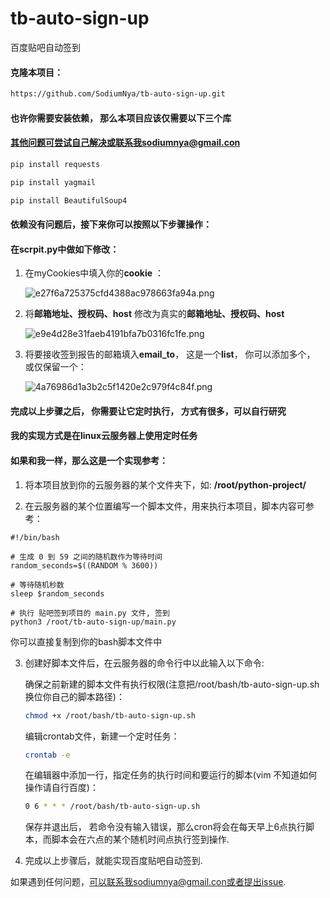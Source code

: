 # tb-auto-sign-up

百度贴吧自动签到

#### 克隆本项目：

```bash
https://github.com/SodiumNya/tb-auto-sign-up.git

```
#### 也许你需要安装依赖， 那么本项目应该仅需要以下三个库
#### 其他问题可尝试自己解决或联系我sodiumnya@gmail.con
```bash
pip install requests

pip install yagmail

pip install BeautifulSoup4

```
#### 依赖没有问题后，接下来你可以按照以下步骤操作：

#### 在scrpit.py中做如下修改：

1. 在myCookies中填入你的**cookie** ：

   ![e27f6a725375cfd4388ac978663fa94a.png](https://i.miji.bid/2024/02/26/e27f6a725375cfd4388ac978663fa94a.png)

2. 将**邮箱地址、授权码、host** 修改为真实的**邮箱地址、授权码、host**

   ![e9e4d28e31faeb4191bfa7b0316fc1fe.png](https://i.miji.bid/2024/02/26/e9e4d28e31faeb4191bfa7b0316fc1fe.png)

3. 将要接收签到报告的邮箱填入**email_to**， 这是一个**list**， 你可以添加多个， 或仅保留一个：

   ![4a76986d1a3b2c5f1420e2c979f4c84f.png](https://i.miji.bid/2024/02/26/4a76986d1a3b2c5f1420e2c979f4c84f.png)
   
#### 完成以上步骤之后， 你需要让它定时执行， 方式有很多，可以自行研究

#### 我的实现方式是在linux云服务器上使用定时任务

#### 如果和我一样，那么这是一个实现参考：

1. 将本项目放到你的云服务器的某个文件夹下，如: **/root/python-project/**

2. 在云服务器的某个位置编写一个脚本文件，用来执行本项目，脚本内容可参考：

```bas
#!/bin/bash

# 生成 0 到 59 之间的随机数作为等待时间
random_seconds=$((RANDOM % 3600))

# 等待随机秒数
sleep $random_seconds

# 执行 贴吧签到项目的 main.py 文件, 签到
python3 /root/tb-auto-sign-up/main.py
```

你可以直接复制到你的bash脚本文件中

3. 创建好脚本文件后，在云服务器的命令行中以此输入以下命令:

   确保之前新建的脚本文件有执行权限(注意把/root/bash/tb-auto-sign-up.sh换位你自己的脚本路径)：

   ```bash
   chmod +x /root/bash/tb-auto-sign-up.sh
   ```

   编辑crontab文件，新建一个定时任务：

   ```bash
   crontab -e
   ```

   在编辑器中添加一行，指定任务的执行时间和要运行的脚本(vim 不知道如何操作请自行百度)：

   ```bash
   0 6 * * * /root/bash/tb-auto-sign-up.sh
   ```

   保存并退出后， 若命令没有输入错误，那么cron将会在每天早上6点执行脚本，而脚本会在六点的某个随机时间点执行签到操作.

4. 完成以上步骤后，就能实现百度贴吧自动签到.

如果遇到任何问题，可以联系我sodiumnya@gmail.con或者提出issue.





​	

